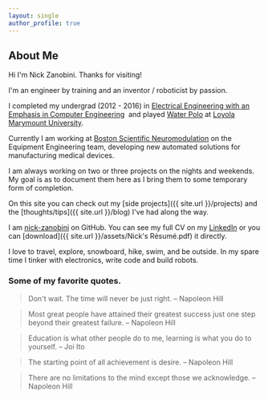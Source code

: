 ```yaml
---
layout: single
author_profile: true
---
```

## About Me

Hi I'm Nick Zanobini. Thanks for visiting!  

I'm an engineer by training and an inventor / roboticist by passion.  

I completed my undergrad (2012 - 2016) in [Electrical Engineering with an Emphasis in Computer Engineering](http://cse.lmu.edu/department/electricalengineeringandcomputerscience/)  and played [Water Polo](http://www.lmulions.com/sports/m-wpolo/loyo-m-wpolo-body.html) at [Loyola Marymount University](http://www.lmu.edu/).

Currently I am working at [Boston Scientific Neuromodulation](http://www.bostonscientific.com/en-US/about-us/core-businesses/neuromodulation.html) on the Equipment Engineering team, developing new automated solutions for manufacturing medical devices.

I am always working on two or three projects on the nights and weekends. My goal is as to document them here as I bring them to some temporary form of completion.  

On this site you can check out my [side projects]({{ site.url }}/projects) and the [thoughts/tips]({{ site.url }}/blog) I've had along the way.  

I am [nick-zanobini](https://github.com/nick-zanobini) on GitHub. You can see my full CV on my [LinkedIn](https://www.linkedin.com/in/nickzanobini) or you can [download]({{ site.url }}/assets/Nick's Résumé.pdf) it directly.

I love to travel, explore, snowboard, hike, swim, and be outside. In my spare time I tinker with electronics, write code and build robots.

### Some of my favorite quotes.  
>Don't wait. The time will never be just right. – Napoleon Hill

>Most great people have attained their greatest success just one step beyond their greatest failure.
– Napoleon Hill

>Education is what other people do to me, learning is what you do to yourself.
– Joi Ito

>The starting point of all achievement is desire. – Napoleon Hill

>There are no limitations to the mind except those we acknowledge.
– Napoleon Hill